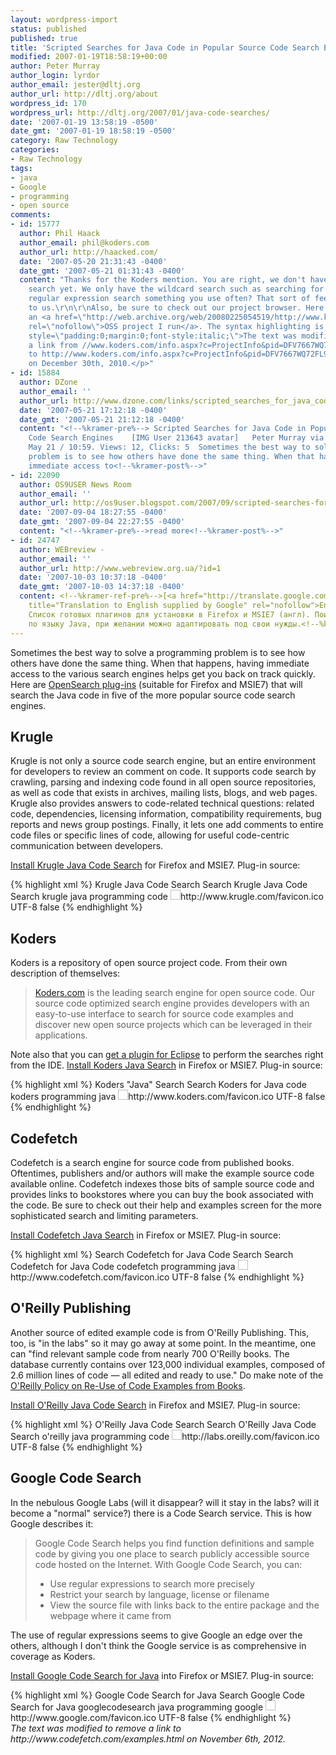 ```yaml
---
layout: wordpress-import
status: published
published: true
title: 'Scripted Searches for Java Code in Popular Source Code Search Engines'
modified: 2007-01-19T18:58:19+00:00
author: Peter Murray
author_login: lyrdor
author_email: jester@dltj.org
author_url: http://dltj.org/about
wordpress_id: 170
wordpress_url: http://dltj.org/2007/01/java-code-searches/
date: '2007-01-19 13:58:19 -0500'
date_gmt: '2007-01-19 18:58:19 -0500'
category: Raw Technology
categories:
- Raw Technology
tags:
- java
- Google
- programming
- open source
comments:
- id: 15777
  author: Phil Haack
  author_email: phil@koders.com
  author_url: http://haacked.com/
  date: '2007-05-20 21:31:43 -0400'
  date_gmt: '2007-05-21 01:31:43 -0400'
  content: "Thanks for the Koders mention. You are right, we don't have regular expression
    search yet. We only have the wildcard search such as searching for \"Xml*\". Is
    regular expression search something you use often? That sort of feedback is useful
    to us.\r\n\r\nAlso, be sure to check out our project browser. Here's a link to
    an <a href=\"http://web.archive.org/web/20080225054519/http://www.koders.com:80/info.aspx?c=ProjectInfo&amp;pid=DFV7667WQ72FL9EV6BL8TGSE3G\"
    rel=\"nofollow\">OSS project I run</a>. The syntax highlighting is pretty nice.<p
    style=\"padding:0;margin:0;font-style:italic;\">The text was modified to update
    a link from //www.koders.com/info.aspx?c=ProjectInfo&pid=DFV7667WQ72FL9EV6BL8TGSE3G
    to http://www.koders.com/info.aspx?c=ProjectInfo&pid=DFV7667WQ72FL9EV6BL8TGSE3G
    on December 30th, 2010.</p>"
- id: 15884
  author: DZone
  author_email: ''
  author_url: http://www.dzone.com/links/scripted_searches_for_java_code_in_popular_source.html
  date: '2007-05-21 17:12:18 -0400'
  date_gmt: '2007-05-21 21:12:18 -0400'
  content: "<!--%kramer-pre%--> Scripted Searches for Java Code in Popular Source
    Code Search Engines    [IMG User 213643 avatar]   Peter Murray via dltj.org  Submitted:
    May 21 / 10:59. Views: 12, Clicks: 5  Sometimes the best way to solve a programming
    problem is to see how others have done the same thing. When that happens, having
    immediate access to<!--%kramer-post%-->"
- id: 22090
  author: OS9USER News Room
  author_email: ''
  author_url: http://os9user.blogspot.com/2007/09/scripted-searches-for-java-code-in.html
  date: '2007-09-04 18:27:55 -0400'
  date_gmt: '2007-09-04 22:27:55 -0400'
  content: "<!--%kramer-pre%-->read more<!--%kramer-post%-->"
- id: 24747
  author: WEBreview -
  author_email: ''
  author_url: http://www.webreview.org.ua/?id=1
  date: '2007-10-03 10:37:18 -0400'
  date_gmt: '2007-10-03 14:37:18 -0400'
  content: <!--%kramer-ref-pre%-->[<a href="http://translate.google.com/translate?u=http://www.webreview.org.ua/%3Fid%3D1"
    title="Translation to English supplied by Google" rel="nofollow">English Translation</a>]1.
    Список готовых плагинов для установки в Firefox и MSIE7 (англ). Поиск будет вестись
    по языку Java, при желании можно адаптировать под свои нужды.<!--%kramer-ref-post%-->
---
```

<p>Sometimes the best way to solve a programming problem is to see how others have done the same thing.  When that happens, having immediate access to the various search engines helps get you back on track quickly.  Here are <a href="http://www.opensearch.org/" title="http://www.opensearch.org/">OpenSearch plug-ins</a> (suitable for Firefox and MSIE7) that will search the Java code in five of the more popular source code search engines.</p>
<h2>Krugle</h2>
<p>Krugle is not only a source code search engine, but an entire environment for developers to review an comment on code.  It supports code search by crawling, parsing and indexing code found in all open source repositories, as well as code that exists in archives, mailing lists, blogs, and web pages.  Krugle also provides answers to code-related technical questions: related code, dependencies, licensing information, compatibility requirements, bug reports and news group postings. Finally, it lets one add comments to entire code files or specific lines of code, allowing for useful code-centric communication between developers.</p>
<p><a href="javascript:addProvider(&#039;http://www.searchplugins.net/createos.aspx?number=4228&#039;);void(0)" title="">Install Krugle Java Code Search</a> for Firefox and MSIE7.  Plug-in source:</p>
{% highlight xml %}
<!-- Generated by searchplugins.net search plugin generator -->
<!-- http://www.searchplugins.net/generate.aspx -->
<!-- Plugin list available at http://www.searchplugins.net/pluginlist.aspx -->
<opensearchdescription>
  <shortname>Krugle Java Code Search</shortname>
  <description>Search Krugle Java Code Search</description>
  <tags>krugle java programming code</tags>
  <image height="16" width="16" type="image/x-icon">http://www.krugle.com/favicon.ico</image>
  <url type="text/html" method="GET" template="http://www.krugle.com/kse/files?query={searchTerms}&lang=java">
  <inputencoding>UTF-8</inputencoding>
  <adultcontent>false</adultcontent>
</url></opensearchdescription>
{% endhighlight %}

<h2>Koders</h2>
<p>Koders is a repository of open source project code.  From their own description of themselves:</p>
<blockquote><p>
<a href="http://koders.com/" title="Koders - Source Code Search Engine">Koders.com</a>  is the leading search engine for open source code. Our source code optimized search engine provides developers with an easy-to-use interface to search for source code examples and discover new open source projects which can be leveraged in their applications.
</p></blockquote>
<p>Note also that you can <a href="http://www.koders.com/info.aspx?c=tools#IDEs" title="Koders Downloadable Tools">get a plugin for Eclipse</a> to perform the searches right from the IDE.  <a href="javascript:addProvider(&#039;http://www.searchplugins.net/createos.aspx?number=4224&#039;);void(0)" title="">Install Koders Java Search</a> in Firefox or MSIE7.  Plug-in source:</p>
{% highlight xml %}
<!-- Generated by searchplugins.net search plugin generator -->
<!-- http://www.searchplugins.net/generate.aspx -->
<!-- Plugin list available at http://www.searchplugins.net/pluginlist.aspx -->
<opensearchdescription>
  <shortname>Koders "Java" Search</shortname>
  <description>Search Koders for Java code</description>
  <tags>koders programming java</tags>
  <image height="16" width="16" type="image/x-icon">http://www.koders.com/favicon.ico</image>
  <url type="text/html" method="GET" template="http://www.koders.com/default.aspx?s={searchTerms}&btn=Search&la=Java&li=*">
  <inputencoding>UTF-8</inputencoding>
  <adultcontent>false</adultcontent>
</url></opensearchdescription>
{% endhighlight %}

<h2>Codefetch</h2>
<p>Codefetch is a search engine for source code from published books.  Oftentimes, publishers and/or authors will make the example source code available online.  Codefetch indexes those bits of sample source code and provides links to bookstores where you can buy the book associated with the code.  Be sure to check out their <span class="removed_link" title="http://www.codefetch.com/examples.html">help and examples</span> screen for the more sophisticated search and limiting parameters.</p>
<p><a href="javascript:addProvider(&#039;http://www.searchplugins.net/createos.aspx?number=4225&#039;);void(0)" title="">Install Codefetch Java Search</a> in Firefox or MSIE7.  Plug-in source:</p>
{% highlight xml %}
<!-- Generated by searchplugins.net search plugin generator -->
<!-- http://www.searchplugins.net/generate.aspx -->
<!-- Plugin list available at http://www.searchplugins.net/pluginlist.aspx -->
<opensearchdescription>
  <shortname>Search Codefetch for Java Code</shortname>
  <description>Search Search Codefetch for Java Code</description>
  <tags>codefetch programming java</tags>
  <image height="16" width="16" type="image/x-icon">http://www.codefetch.com/favicon.ico</image>
  <url type="text/html" method="GET" template="http://www.codefetch.com/search?qy={searchTerms}&lang=java">
  <inputencoding>UTF-8</inputencoding>
  <adultcontent>false</adultcontent>
</url></opensearchdescription>
{% endhighlight %}

<h2>O'Reilly Publishing</h2>
<p>Another source of edited example code is from O'Reilly Publishing.  This, too, is "in the labs" so it may go away at some point.  In the meantime, one can "find relevant sample code from nearly 700 O'Reilly books.  The database currently contains over 123,000 individual examples, composed of 2.6 million lines of code &mdash; all edited and ready to use."  Do make note of the <a href="http://www.oreilly.com/pub/a/oreilly/ask_tim/2001/codepolicy.html" title="O&#039;Reilly -- O&#039;Reilly Policy on Re-Use of Code Examples from Books">O'Reilly Policy on Re-Use of Code Examples from Books</a>.</p>
<p><a href="javascript:addProvider(&#039;http://www.searchplugins.net/createos.aspx?number=4227&#039;);void(0)" title="">Install O'Reilly Java Code Search</a> in Firefox and MSIE7.  Plug-in source:</p>
{% highlight xml %}
<!-- Generated by searchplugins.net search plugin generator -->
<!-- http://www.searchplugins.net/generate.aspx -->
<!-- Plugin list available at http://www.searchplugins.net/pluginlist.aspx -->
<opensearchdescription>
  <shortname>O'Reilly Java Code Search</shortname>
  <description>Search O'Reilly Java Code Search</description>
  <tags>o'reilly java programming code</tags>
  <image height="16" width="16" type="image/x-icon">http://labs.oreilly.com/favicon.ico</image>
  <url type="text/html" method="GET" template="http://labs.oreilly.com/search.xqy?t=code&q={searchTerms}+cat%3Ajava">
  <inputencoding>UTF-8</inputencoding>
  <adultcontent>false</adultcontent>
</url></opensearchdescription>
{% endhighlight %}

<h2>Google Code Search</h2>
<p>In the nebulous Google Labs (will it disappear?  will it stay in the labs?  will it become a "normal" service?) there is a Code Search service.  This is how Google describes it:</p>
<blockquote><p>
Google Code Search helps you find function definitions and sample code by giving you one place to search publicly accessible source code hosted on the Internet. With Google Code Search, you can:</p>
<ul>
<li>Use regular expressions to search more precisely</li>
<li>Restrict your search by language, license or filename</li>
<li>View the source file with links back to the entire package and the webpage where it came from</li>
</ul>
</blockquote>
<p>The use of regular expressions seems to give Google an edge over the others, although I don't think the Google service is as comprehensive in coverage as Koders.</p>
<p><a href="javascript:addProvider(&#039;http://www.searchplugins.net/createos.aspx?number=4226&#039;);void(0)" title="">Install Google Code Search for Java</a> into Firefox or MSIE7.  Plug-in source:</p>
{% highlight xml %}
<!-- Generated by searchplugins.net search plugin generator -->
<!-- http://www.searchplugins.net/generate.aspx -->
<!-- Plugin list available at http://www.searchplugins.net/pluginlist.aspx -->
<opensearchdescription>
  <shortname>Google Code Search for Java</shortname>
  <description>Search Google Code Search for Java</description>
  <tags>googlecodesearch java programming google</tags>
  <image height="16" width="16" type="image/x-icon">http://www.google.com/favicon.ico</image>
  <url type="text/html" method="GET" template="http://www.google.com/codesearch?as_q={searchTerms}&btnG=Search+Code&hl=en&as_lang=java&as_license_restrict=i&as_license=&as_package=&as_filename=&as_case=">
  <inputencoding>UTF-8</inputencoding>
  <adultcontent>false</adultcontent>
</url></opensearchdescription>
{% endhighlight %}
<p style="padding:0;margin:0;font-style:italic;" class="removed_link">The text was modified to remove a link to http://www.codefetch.com/examples.html on November 6th, 2012.</p>
